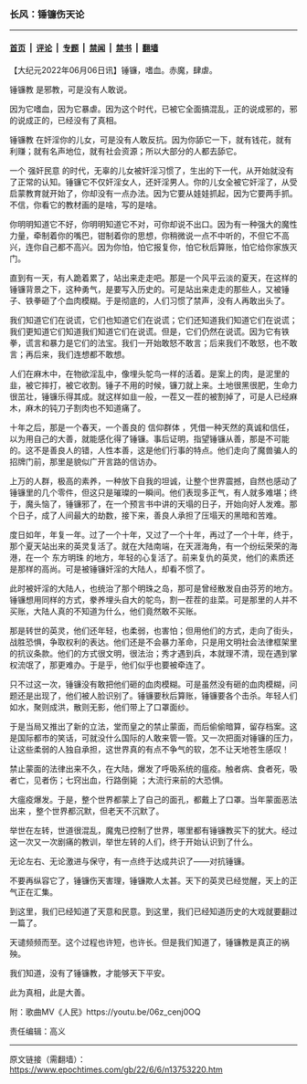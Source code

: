 ### 长风：锤镰伤天论

---

#### [首页](../../../..?n13753220) &nbsp;|&nbsp; [评论](../../../../../epoch-comment?n13753220) &nbsp;|&nbsp; [专题](../../../../../epoch-special?n13753220) &nbsp;|&nbsp; [禁闻](../../../../../epoch-news?n13753220) &nbsp;|&nbsp; [禁书](../../../../../books?n13753220) &nbsp;|&nbsp; [翻墙](https://github.com/gfw-breaker/nogfw/blob/master/README.md?n13753220)


<div class="post_content" id="artbody" itemprop="articleBody">
 <!-- article content begin -->
 <p>
  【大纪元2022年06月06日讯】锤镰，嗜血。赤魔，肆虐。
 </p>
 <p>
  <ok href="https://www.epochtimes.com/gb/tag/%E9%94%A4%E9%95%B0%E6%95%99.html">
   锤镰教
  </ok>
  是邪教，可是没有人敢说。
 </p>
 <p>
  因为它嗜血，因为它暴虐。因为这个时代，已被它全面搞混乱，正的说成邪的，邪的说成正的，已经没有了真相。
 </p>
 <p>
  <ok href="https://www.epochtimes.com/gb/tag/%E9%94%A4%E9%95%B0%E6%95%99.html">
   锤镰教
  </ok>
  在奸淫你的儿女，可是没有人敢反抗。因为你舔它一下，就有钱花，就有利赚；就有名声地位，就有社会资源；所以大部分的人都去舔它。
 </p>
 <p>
  一个
  <ok href="https://www.epochtimes.com/gb/tag/%E5%BC%BA%E5%A5%B8%E6%B0%91%E6%84%8F.html">
   强奸民意
  </ok>
  的时代，无辜的儿女被奸淫习惯了，生出的下一代，从开始就没有了正常的认知。锤镰它不仅奸淫女人，还奸淫男人。你的儿女全被它奸淫了，从受启蒙教育就开始了，你却没有一点办法。因为它要从娃娃抓起，因为它要两手抓。不信，你看它的教材画的是啥，写的是啥。
 </p>
 <p>
  你明明知道它不好，你明明知道它不对，可你却说不出口。因为有一种强大的魔性力量，牵制着你的嘴巴，钳制着你的思想，你稍微说一点不中听的，不但它不高兴，连你自己都不高兴。因为你怕，怕它报复你，怕它秋后算账，怕它给你家族灭门。
 </p>
 <p>
  直到有一天，有人跪着累了，站出来走走吧。那是一个风平云淡的夏天，在这样的锤镰背景之下，这种勇气，是要写入历史的。可是站出来走走的那些人，又被锤子、铁拳砸了个血肉模糊。于是彻底的，人们习惯了禁声，没有人再敢出头了。
 </p>
 <p>
  我们知道它们在说谎，它们也知道它们在说谎；它们还知道我们知道它们在说谎；我们更知道它们知道我们知道它们在说谎。但是，它们仍然在说谎。因为它有铁拳，谎言和暴力是它们的法宝。我们一开始敢怒不敢言；后来我们不敢怒，也不敢言；再后来，我们连想都不敢想。
 </p>
 <p>
  人们在麻木中，在物欲淫乱中，像埋头鸵鸟一样的活着。是案上的肉，是泥里的韭，被它摔打，被它收割。锤子不用的时候，镰刀就上来。土地很黑很肥，生命力很茁壮，锤镰乐得其成。就这样如韭一般，一茬又一茬的被割掉了，可是人已经麻木，麻木的钝刀子割肉也不知道痛了。
 </p>
 <p>
  十年之后，那是一个春天，一个善良的
  <ok href="https://www.epochtimes.com/gb/tag/%E4%BF%A1%E4%BB%B0%E7%BE%A4%E4%BD%93.html">
   信仰群体
  </ok>
  ，凭借一种天然的真诚和信任，以为用自己的大善，就能感化得了锤镰。事后证明，指望锤镰从善，那是不可能的。这不是善良人的错，人性本善，这是他们行事的特点。他们走向了魔兽骗人的招牌门前，那里是貌似广开言路的信访办。
 </p>
 <p>
  上万的人群，极高的素养，一种放下自我的坦诚，让整个世界震撼，自然也感动了锤镰里的几个零件，但这只是璀璨的一瞬间。他们表现多正气，有人就多难堪；终于，魔头恼了，锤镰邪了，在一个预言书中讲的天塌的日子，开始向好人发难。那个日子，成了人间最大的劫数，接下来，善良人承担了压塌天的黑暗和苦难。
 </p>
 <p>
  度日如年，年复一年。过了一个十年，又过了一个十年，再过了一个十年，终于，那个夏天站出来的英灵复活了。就在大陆南端，在天涯海角，有一个纷纭荣荣的海港，在一个
  <ok href="https://www.epochtimes.com/gb/tag/%E4%B8%9C%E6%96%B9%E6%98%8E%E7%8F%A0.html">
   东方明珠
  </ok>
  的地方，年轻的心复活了。前来复仇的英灵，他们的素质还是那样的高尚。可是被锤镰奸淫的大陆人，却看不惯了。
 </p>
 <p>
  此时被奸淫的大陆人，也统治了那个明珠之岛，那可是曾经散发自由芬芳的地方。锤镰想用同样的方式，豢养埋头自大的鸵鸟，割一茬茬的韭菜。可是那里的人并不买账，大陆人真的不知道为什么，他们竟然敢不买账。
 </p>
 <p>
  那是转世的英灵，他们还年轻，也柔弱，也害怕；但用他们的方式，走向了街头，战胜恐惧，争取权利的表达。他们还是不会暴力革命，只是用文明社会法律框架里的抗议条款。他们的方式很文明，很法治；秀才遇到兵，本就理不清，现在遇到掌权流氓了，那更难办。于是乎，他们似乎也要被牵连了。
 </p>
 <p>
  只不过这一次，锤镰没有敢把他们砸的血肉模糊。可是虽然没有砸的血肉模糊，问题还是出现了，他们被人脸识别了。锤镰要秋后算账，锤镰要各个击杀。年轻人们如水，聚则成洪，散则无影，他们带上了口罩面纱。
 </p>
 <p>
  于是当局又推出了新的立法，堂而皇之的禁止蒙面，而后偷偷暗算，留存档案。这是国际都市的笑话，可就没什么国际的人敢来管一管。又一次把面对锤镰的压力，让这些柔弱的人独自承担，这世界真的有点不争气的软，怎不让天地苍生感叹！
 </p>
 <p>
  禁止蒙面的法律出来不久，在大陆，爆发了呼吸系统的瘟疫。触者病、食者死，吸者亡，见者伤；七窍出血，行路倒毙 ；大流行来前的大恐惧。
 </p>
 <p>
  大瘟疫爆发。于是，整个世界都蒙上了自己的面孔，都戴上了口罩。当年蒙面恶法出来 ，整个世界都沉默，但老天不沉默了。
 </p>
 <p>
  举世在左转，世道很混乱，魔鬼已控制了世界，哪里都有锤镰教买下的犹大。经过这一次又一次剧痛的教训，举世左转的人们，终于开始认识到了什么。
 </p>
 <p>
  无论左右、无论激进与保守，有一点终于达成共识了——对抗锤镰。
 </p>
 <p>
  不要再纵容它了，锤镰伤天害理，锤镰欺人太甚。天下的英灵已经觉醒，天上的正气正在汇集。
 </p>
 <p>
  到这里，我们已经知道了天意和民意。到这里，我们已经知道历史的大戏就要翻过一篇了。
 </p>
 <p>
  天谴频频而至。这个过程也许短，也许长。但是我们知道了，锤镰教是真正的祸殃。
 </p>
 <p>
  我们知道，没有了锤镰教，才能够天下平安。
 </p>
 <p>
  此为真相，此是大善。
 </p>
 <p>
  附：歌曲MV《人民》https://youtu.be/06z_cenj0OQ
 </p>
 <p>
  责任编辑：高义
 </p>
 <!-- article content end -->
 <div id="below_article_ad">
 </div>
</div>


---

原文链接（需翻墙）：https://www.epochtimes.com/gb/22/6/6/n13753220.htm